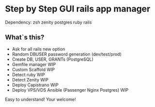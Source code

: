 # Step by Step GUI rails app manager

Dependency:
zsh zenity postgres ruby rails

What`s this?
------------

* Ask for all rails new option
* Random DBUSER password generation (dev/test/prod)
* Create DB, USER, GRANTs (PostgreSQL)
* Gemfile manager WIP
* Custom Scaffold WIP
* Detect ruby WIP
* Detect Zenity WIP
* Deploy Capistrano WIP
* Deploy VPS/VDS Ansible (Passenger Nginx Postgres) WIP

Easy to understand! Your welcome!
